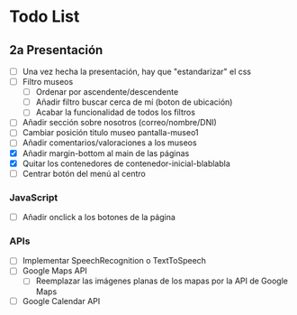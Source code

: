 # Todo List

## 2a Presentación
- [ ] Una vez hecha la presentación, hay que "estandarizar" el css
- [ ] Filtro museos
    - [ ] Ordenar por ascendente/descendente
    - [ ] Añadir filtro buscar cerca de mí (boton de ubicación)
    - [ ] Acabar la funcionalidad de todos los filtros
- [ ] Añadir sección sobre nosotros (correo/nombre/DNI) 
- [ ] Cambiar posición titulo museo pantalla-museo1
- [ ] Añadir comentarios/valoraciones a los museos
- [x] Añadir margin-bottom al main de las páginas
- [X] Quitar los contenedores de contenedor-inicial-blablabla
- [ ] Centrar botón del menú al centro
### JavaScript
- [ ] Añadir onclick a los botones de la página
### APIs
- [ ] Implementar SpeechRecognition o TextToSpeech
- [ ] Google Maps API
    - [ ] Reemplazar las imágenes planas de los mapas por la API de Google Maps
- [ ] Google Calendar API